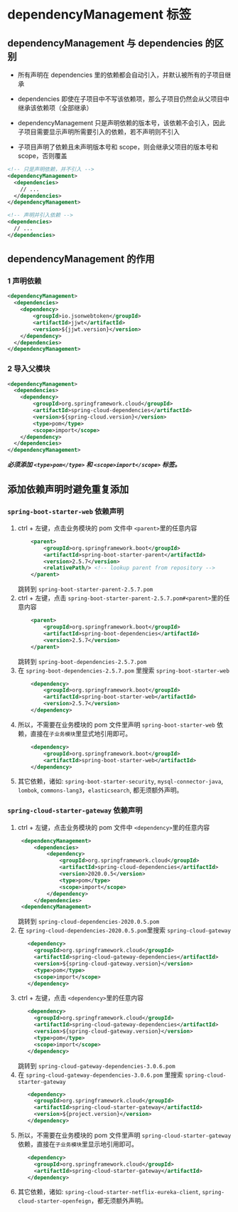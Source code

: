 # dependencyManagement 标签

## dependencyManagement 与 dependencies 的区别

- 所有声明在 dependencies 里的依赖都会自动引入，并默认被所有的子项目继承

- dependencies 即使在子项目中不写该依赖项，那么子项目仍然会从父项目中继承该依赖项（全部继承）

- dependencyManagement 只是声明依赖的版本号，该依赖不会引入，因此子项目需要显示声明所需要引入的依赖，若不声明则不引入

- 子项目声明了依赖且未声明版本号和 scope，则会继承父项目的版本号和 scope，否则覆盖

``` xml
<!-- 只是声明依赖，并不引入 -->
<dependencyManagement>
  <dependencies>
    // ...
  </dependencies>
</dependencyManagement>

<!-- 声明并引入依赖 -->
<dependencies>
  // ...
</dependencies>
```

## dependencyManagement 的作用

### 1 声明依赖

``` xml
<dependencyManagement>
  <dependencies>
    <dependency>
        <groupId>io.jsonwebtoken</groupId>
        <artifactId>jjwt</artifactId>
        <version>${jjwt.version}</version>
    </dependency>
  </dependencies>
</dependencyManagement>
```

### 2 导入父模块

``` xml
<dependencyManagement>
  <dependencies>
    <dependency>
        <groupId>org.springframework.cloud</groupId>
        <artifactId>spring-cloud-dependencies</artifactId>
        <version>${spring-cloud.version}</version>
        <type>pom</type>
        <scope>import</scope>
    </dependency>
  </dependencies>
</dependencyManagement>
```

 ***必须添加 ```<type>pom</type>``` 和 ```<scope>import</scope>``` 标签。***

## 添加依赖声明时避免重复添加

### ```spring-boot-starter-web``` 依赖声明

1. ctrl + 左键，点击业务模块的 pom 文件中 ```<parent>```里的任意内容
   ```xml
       <parent>
           <groupId>org.springframework.boot</groupId>
           <artifactId>spring-boot-starter-parent</artifactId>
           <version>2.5.7</version>
           <relativePath/> <!-- lookup parent from repository -->
       </parent>
   ```
   跳转到 ```spring-boot-starter-parent-2.5.7.pom```
2. ctrl + 左键，点击 ```spring-boot-starter-parent-2.5.7.pom#<parent>```里的任意内容
   ```xml
       <parent>
           <groupId>org.springframework.boot</groupId>
           <artifactId>spring-boot-dependencies</artifactId>
           <version>2.5.7</version>
       </parent>
   ```
   跳转到 ```spring-boot-dependencies-2.5.7.pom```
3. 在 ```spring-boot-dependencies-2.5.7.pom``` 里搜索 ```spring-boot-starter-web```
   ```xml
       <dependency>
           <groupId>org.springframework.boot</groupId>
           <artifactId>spring-boot-starter-web</artifactId>
           <version>2.5.7</version>
       </dependency>
   ```
4. 所以，不需要在业务模块的 pom 文件里声明 ```spring-boot-starter-web``` 依赖，直接在```子业务模块```里显式地引用即可。
   ```xml
       <dependency>
           <groupId>org.springframework.boot</groupId>
           <artifactId>spring-boot-starter-web</artifactId>
       </dependency>
   ```
5. 其它依赖，诸如: ```spring-boot-starter-security```, ```mysql-connector-java```, ```lombok```, ```commons-lang3```，```elasticsearch```, 都无须额外声明。

### ```spring-cloud-starter-gateway``` 依赖声明

1. ctrl + 左键，点击业务模块的 pom 文件中 ```<dependency>```里的任意内容
   ```xml
    <dependencyManagement>
        <dependencies>
            <dependency>
                <groupId>org.springframework.cloud</groupId>
                <artifactId>spring-cloud-dependencies</artifactId>
                <version>2020.0.5</version>
                <type>pom</type>
                <scope>import</scope>
            </dependency>
        </dependencies>
    <dependencyManagement>
   ```
   跳转到 ```spring-cloud-dependencies-2020.0.5.pom```
2. 在 ```spring-cloud-dependencies-2020.0.5.pom```里搜索 ```spring-cloud-gateway```
   ```xml
      <dependency>
        <groupId>org.springframework.cloud</groupId>
        <artifactId>spring-cloud-gateway-dependencies</artifactId>
        <version>${spring-cloud-gateway.version}</version>
        <type>pom</type>
        <scope>import</scope>
      </dependency>
   ```
3. ctrl + 左键，点击 ```<dependency>```里的任意内容
   ```xml
      <dependency>
        <groupId>org.springframework.cloud</groupId>
        <artifactId>spring-cloud-gateway-dependencies</artifactId>
        <version>${spring-cloud-gateway.version}</version>
        <type>pom</type>
        <scope>import</scope>
      </dependency>
   ```
   跳转到 ```spring-cloud-gateway-dependencies-3.0.6.pom```
4. 在 ```spring-cloud-gateway-dependencies-3.0.6.pom``` 里搜索 ```spring-cloud-starter-gateway```
   ```xml
      <dependency>
        <groupId>org.springframework.cloud</groupId>
        <artifactId>spring-cloud-starter-gateway</artifactId>
        <version>${project.version}</version>
      </dependency>
   ```
4. 所以，不需要在业务模块的 pom 文件里声明 ```spring-cloud-starter-gateway``` 依赖，直接在```子业务模块```里显示地引用即可。
   ```xml
      <dependency>
        <groupId>org.springframework.cloud</groupId>
        <artifactId>spring-cloud-starter-gateway</artifactId>
      </dependency>
   ```
5. 其它依赖，诸如: ```spring-cloud-starter-netflix-eureka-client```, ```spring-cloud-starter-openfeign```，都无须额外声明。
